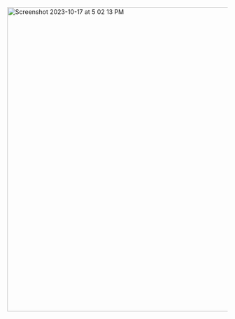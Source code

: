 <img width="696" alt="Screenshot 2023-10-17 at 5 02 13 PM" src="https://github.com/willshepp28/built-with-react/assets/28759252/dff1b133-e6d1-4f5c-8daf-c941629f3db6">


